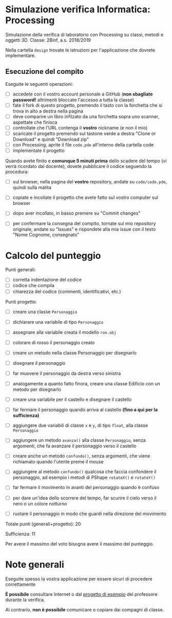 # Simulazione verifica Informatica: Processing
Simulazione della verifica di laboratorio con Processing su classi, metodi e oggetti 3D.
Classe: 2Binf, a.s. 2018/2019

Nella cartella `design` trovate le istruzioni per l'applicazione che dovrete implementare.

## Esecuzione del compito
Eseguite le seguenti operazioni:

- [ ] accedete con il vostro account personale a GitHub (**non sbagliate password!** altrimenti bloccate l'accesso a tutta la classe)
- [ ] fate il fork di questo progetto, premendo il tasto con la forchetta che si trova in alto a destra nella pagina
- [ ] deve comparire un libro infilzato da una forchetta sopra uno scanner, aspettate che finisca
- [ ] controllate che l'URL contenga il **vostro** nickname (e non il mio)
- [ ] scaricate il progetto premendo sul tastone verde a destra "Clone or Download" e quindi "Download zip"
- [ ] con Processing, aprite il file `code.pde` all'interno della cartella code
- [ ] implementate il progetto

Quando avete finito e **comunque 5 minuti prima** dello scadere del tempo (vi verrà ricordato dal docente), dovete pubblicare il codice seguendo la procedura:
- [ ] sul browser, nella pagina del **vostro** repository, andate su `code/code.pde`, quindi sulla matita
- [ ] copiate e incollate il progetto che avete fatto sul vostro computer sul browser
- [ ] dopo aver incollato, in basso premere su "Commit changes"
- [ ] per confermare la consegna del compito, tornate sul mio repository originale, andate su "Issues" e rispondete alla mia issue con il testo "Nome Cognome, consegnato"


# Calcolo del punteggio
Punti generali:
- [ ] corretta indentazione del codice
- [ ] codice che compila
- [ ] chiarezza del codice (commenti, identificativi, etc.)

Punti progetto:
- [ ] creare una classe `Personaggio`
- [ ] dichiarare una variabile di tipo `Personaggio`
- [ ] assegnare alla variabile creata il modello `ron.obj`
- [ ] colorare di rosso il personaggio creato
- [ ] creare un metodo nella classe Personaggio per disegnarlo
- [ ] disegnare il personaggio
- [ ] far muovere il personaggio da destra verso sinistra
- [ ] analogamente a quanto fatto finora, creare una classe Edificio con un metodo per disegnarlo
- [ ] creare una variabile per il castello e disegnare il castello
- [ ] far fermare il personaggio quando arriva al castello __(fino a qui per la sufficienza)__

- [ ] aggiungere due variabili di classe `x` e `y`, di tipo `float`, alla classe `Personaggio`
- [ ] aggiungere un metodo `avanza()` alla classe `Personaggio`, senza argomenti, che fa avanzare il personaggio verso il castello
- [ ] creare anche un metodo `confundo()`, senza argomenti, che viene richiamato quando l'utente preme il mouse
- [ ] aggiungere al metodo `confundo()` qualcosa che faccia confondere il personaggio, ad esempio i metodi di PShape `rotateX()` e `rotateY()`
- [ ] far fermare il movimento in avanti del personaggio quando è confuso
- [ ] per dare un'idea dello scorrere del tempo, far scurire il cielo verso il nero o un colore notturno
- [ ] ruotare il personaggio in modo che guardi nella direzione del movimento


Totale punti (generali+progetto): 20

Sufficienza: 11

Per avere il massimo del voto bisogna avere il massimo del punteggio.


# Note generali
Eseguite spesso la vostra applicazione per essere sicuri di procedere correttamente

**È possibile** consultare Internet o dal [progetto di esempio](https://github.com/marconicivitavecchia-story/cappuccetto-rosso) del professore durante la verifica.

Al contrario, **non è possibile** comunicare o copiare dai compagni di classe.
